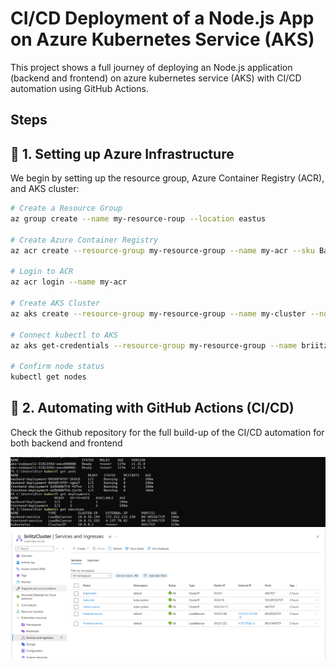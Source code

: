 
# CI/CD Deployment of a Node.js App on Azure Kubernetes Service (AKS)

This project shows a full journey of deploying an Node.js application (backend and frontend) on azure kubernetes service (AKS) with CI/CD automation using GitHub Actions. 

## Steps

## 🧱 1. Setting up Azure Infrastructure

We begin by setting up the resource group, Azure Container Registry (ACR), and AKS cluster:

```bash
# Create a Resource Group
az group create --name my-resource-roup --location eastus

# Create Azure Container Registry
az acr create --resource-group my-resource-group --name my-acr --sku Basic

# Login to ACR
az acr login --name my-acr

# Create AKS Cluster
az aks create --resource-group my-resource-group --name my-cluster --node-count 2 --node-vm-size Standard_A2_v2 --enable-addons monitoring --generate-ssh-keys --attach-acr my-acr

# Connect kubectl to AKS
az aks get-credentials --resource-group my-resource-group --name briitzcluster

# Confirm node status
kubectl get nodes

```

## 🔁 2. Automating with GitHub Actions (CI/CD)

Check the Github repository for the full build-up of the CI/CD automation for both backend and frontend

![Backend Architecture](./image/image1.png)
![Backend Architecture](./image/image2.png)
